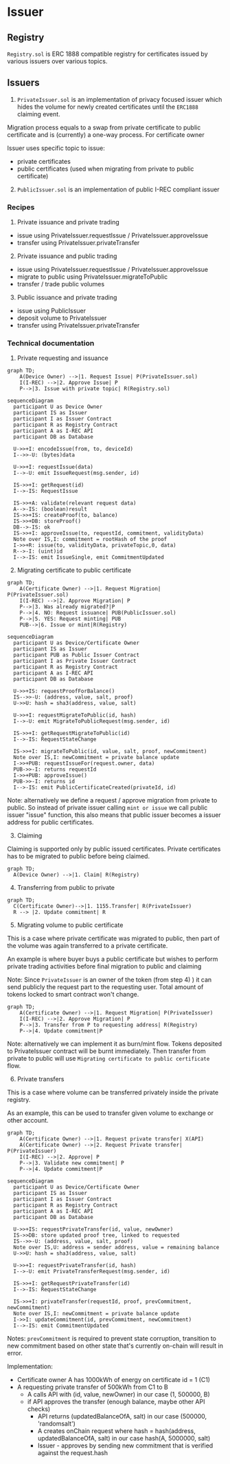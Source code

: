 # Issuer

## Registry

`Registry.sol` is ERC 1888 compatible registry for certificates issued by various issuers over various topics.

## Issuers

1) `PrivateIssuer.sol` is an implementation of privacy focused issuer which hides the volume for newly created certificates until the `ERC1888` claiming event.

Migration process equals to a swap from private certificate to public certificate and is (currently) a one-way process. For certificate owner 

Issuer uses specific topic to issue:
- private certificates
- public certificates (used when migrating from private to public certificate)

2) `PublicIssuer.sol` is an implementation of public I-REC compliant issuer

### Recipes

1) Private issuance and private trading
  - issue using PrivateIssuer.requestIssue / PrivateIssuer.approveIssue
  - transfer using  PrivateIssuer.privateTransfer

2) Private issuance and public trading
  - issue using PrivateIssuer.requestIssue / PrivateIssuer.approveIssue
  - migrate to public using PrivateIssuer.migrateToPublic
  - transfer / trade public volumes

3) Public issuance and private trading
  - issue using PublicIssuer
  - deposit volume to PrivateIssuer
  - transfer using  PrivateIssuer.privateTransfer

### Technical documentation

1) Private requesting and issuance

```mermaid
graph TD;
    A(Device Owner) -->|1. Request Issue| P(PrivateIssuer.sol)
    I(I-REC) -->|2. Approve Issue| P
    P-->|3. Issue with private topic| R(Registry.sol)
```

```mermaid
sequenceDiagram
  participant U as Device Owner
  participant IS as Issuer
  participant I as Issuer Contract
  participant R as Registry Contract
  participant A as I-REC API
  participant DB as Database

  U->>+I: encodeIssue(from, to, deviceId)
  I-->>-U: (bytes)data

  U->>+I: requestIssue(data)
  I-->-U: emit IssueRequest(msg.sender, id)

  IS->>+I: getRequest(id)
  I-->-IS: RequestIssue

  IS->>+A: validate(relevant request data)
  A-->-IS: (boolean)result
  IS->>+IS: createProof(to, balance)
  IS->>+DB: storeProof()
  DB-->-IS: ok
  IS->>+I: approveIssue(to, requestId, commitment, validityData)
  Note over IS,I: commitment = rootHash of the proof
  I->>+R: issue(to, validityData, privateTopic,0, data)
  R-->-I: (uint)id
  I-->-IS: emit IssueSingle, emit CommitmentUpdated
```

2) Migrating certificate to public certificate

```mermaid
graph TD;
    A(Certificate Owner) -->|1. Request Migration| P(PrivateIssuer.sol)
    I(I-REC) -->|2. Approve Migration| P
    P-->|3. Was already migrated?|P
    P-->|4. NO: Request issuance| PUB(PublicIssuer.sol)
    P-->|5. YES: Request minting| PUB
    PUB-->|6. Issue or mint|R(Registry) 
```

```mermaid
sequenceDiagram
  participant U as Device/Certificate Owner
  participant IS as Issuer
  participant PUB as Public Issuer Contract
  participant I as Private Issuer Contract
  participant R as Registry Contract
  participant A as I-REC API
  participant DB as Database

  U->>+IS: requestProofForBalance()
  IS-->>-U: (address, value, salt, proof)
  U->>U: hash = sha3(address, value, salt)

  U->>+I: requestMigrateToPublic(id, hash)
  I-->-U: emit MigrateToPublicRequest(msg.sender, id)

  IS->>+I: getRequestMigrateToPublic(id)
  I-->-IS: RequestStateChange

  IS->>+I: migrateToPublic(id, value, salt, proof, newCommitment)
  Note over IS,I: newCommitment = private balance update
  I->>+PUB: requestIssueFor(request.owner, data)
  PUB->>-I: returns requestId
  I->>+PUB: approveIssue()
  PUB->>-I: returns id
  I-->-IS: emit PublicCertificateCreated(privateId, id)
```

Note: alternatively we define a request / approve migration from private to public. So instead of private issuer calling `mint or issue` we call public issuer "issue" function, this also means that public issuer becomes a issuer address for public certificates.

3) Claiming

Claiming is supported only by public issued certificates. Private certificates has to be migrated to public before being claimed.

```mermaid
graph TD;
  A(Device Owner) -->|1. Claim| R(Registry)
```

4) Transferring from public to private

```mermaid
graph TD;
  C(Certificate Owner)-->|1. 1155.Transfer| R(PrivateIssuer)
  R --> |2. Update commitment| R
```

5) Migrating volume to public certificate

This is a case where private certificate was migrated to public, then part of the volume was again transferred to a private certificate.

An example is where buyer buys a public certificate but wishes to perform private trading activities before final migration to public and claiming

Note: Since `PrivateIssuer` is an owner of the token (from step 4) ) it can send publicly the request part to the requesting user. Total amount of tokens locked to smart contract won't change. 

```mermaid
graph TD;
    A(Certificate Owner) -->|1. Request Migration| P(PrivateIssuer)
    I(I-REC) -->|2. Approve Migration| P
    P-->|3. Transfer from P to requesting address| R(Registry)
    P-->|4. Update commitment|P
```

Note: alternatively we can implement it as burn/mint flow. Tokens deposited to PrivateIssuer contract will be burnt immediately. Then transfer from private to public will use `Migrating certificate to public certificate` flow.

6) Private transfers

This is a case where volume can be transferred privately inside the private registry. 

As an example, this can be used to transfer given volume to exchange or other account.

```mermaid
graph TD;
    A(Certificate Owner) -->|1. Request private transfer| X(API)
    A(Certificate Owner) -->|2. Request Private transfer| P(PrivateIssuer)
    I(I-REC) -->|2. Approve| P
    P-->|3. Validate new commitment| P
    P-->|4. Update commitment|P
```

```mermaid
sequenceDiagram
  participant U as Device/Certificate Owner
  participant IS as Issuer
  participant I as Issuer Contract
  participant R as Registry Contract
  participant A as I-REC API
  participant DB as Database

  U->>+IS: requestPrivateTransfer(id, value, newOwner)
  IS->>DB: store updated proof tree, linked to requested 
  IS-->>-U: (address, value, salt, proof)
  Note over IS,U: address = sender address, value = remaining balance
  U->>U: hash = sha3(address, value, salt)

  U->>+I: requestPrivateTransfer(id, hash)
  I-->-U: emit PrivateTransferRequest(msg.sender, id)

  IS->>+I: getRequestPrivateTransfer(id)
  I-->-IS: RequestStateChange

  IS->>+I: privateTransfer(requestId, proof, prevCommitment, newCommitment)
  Note over IS,I: newCommitment = private balance update
  I->>I: updateCommitment(id, prevCommitment, newCommitment)
  I-->-IS: emit CommitmentUpdated
```

Notes:
`prevCommitment` is required to prevent state corruption, transition to new commitment based on other state that's currently on-chain will result in error.

Implementation:
- Certificate owner A has 1000kWh of energy on certificate id = 1 (C1)
- A requesting private transfer of 500kWh from C1 to B
  - A calls API with (id, value, newOwner) in our case (1, 500000, B)
  - if API approves the transfer (enough balance, maybe other API checks)
    - API returns (updatedBalanceOfA, salt) in our case (500000, 'randomsalt')
    - A creates onChain request where hash = hash(address, updatedBalanceOfA, salt) in our case hash(A, 5000000, salt)
    - Issuer - approves by sending new commitment that is verified against the request.hash 